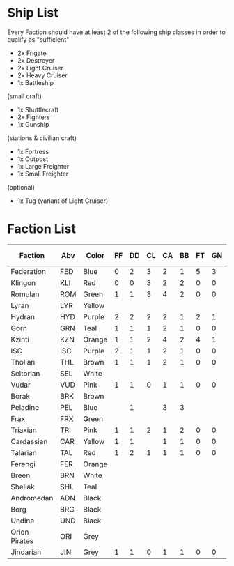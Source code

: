 # Ship List

Every Faction should have at least 2 of the following ship classes in order to qualify as "sufficient"
- 2x Frigate
- 2x Destroyer
- 2x Light Cruiser
- 2x Heavy Cruiser
- 1x Battleship

(small craft)
- 1x Shuttlecraft
- 2x Fighters
- 1x Gunship

(stations & civilian craft)
- 1x Fortress
- 1x Outpost
- 1x Large Freighter
- 1x Small Freighter

(optional)
- 1x Tug (variant of Light Cruiser)

# Faction List

| Faction          | Abv | Color      | FF  | DD  | CL  | CA  | BB  | FT  | GN  | FA-S  | FA-L  | Fortress  | Outpost |
|------------------|-----|------------|-----|-----|-----|-----|-----|-----|-----|-------|-------|-----------|---------|
| Federation       | FED | Blue       |  0  |  2  |  3  |  2  |  1  |  5  |  3  |       |       |           |         |
| Klingon          | KLI | Red        |  0  |  0  |  3  |  2  |  2  |  0  |  0  |       |       |           |         |
| Romulan          | ROM | Green      |  1  |  1  |  3  |  4  |  2  |  0  |  0  |       |       |           |         |
| Lyran            | LYR | Yellow     |     |     |     |     |     |     |     |       |       |           |         |
| Hydran           | HYD | Purple     |  2  |  2  |  2  |  2  |  1  |  2  |  1  |       |       |           |         |
| Gorn             | GRN | Teal       |  1  |  1  |  1  |  2  |  1  |  0  |  0  |       |       |           |         |
| Kzinti           | KZN | Orange     |  1  |  1  |  2  |  4  |  2  |  4  |  1  |       |       |           |         |
| ISC              | ISC | Purple     |  2  |  1  |  1  |  2  |  1  |  0  |  0  |       |       |           |         |
| Tholian          | THL | Brown      |  1  |  1  |  1  |  2  |  1  |  0  |  0  |       |       |           |         |
| Seltorian        | SEL | White      |     |     |     |     |     |     |     |       |       |           |         |
| Vudar            | VUD | Pink       |  1  |  1  |  0  |  1  |  1  |  0  |  0  |       |       |           |         |
| Borak            | BRK | Brown      |     |     |     |     |     |     |     |       |       |           |         |
| Peladine         | PEL | Blue       |     |  1  |     |  3  |  3  |     |     |       |       |           |         |
| Frax             | FRX | Green      |     |     |     |     |     |     |     |       |       |           |         |
| Triaxian         | TRI | Pink       |  1  |  1  |  2  |  1  |  2  |  0  |  0  |       |       |           |         |
| Cardassian       | CAR | Yellow     |  1  |  1  |     |  1  |  1  |  0  |  0  |       |       |           |         |
| Talarian         | TAL | Red        |  1  |  2  |  1  |  1  |  1  |  0  |  0  |       |       |           |         |
| Ferengi          | FER | Orange     |     |     |     |     |     |     |     |       |       |           |         |
| Breen            | BRN | White      |     |     |     |     |     |     |     |       |       |           |         |
| Sheliak          | SHL | Teal       |     |     |     |     |     |     |     |       |       |           |         |
| Andromedan       | ADN | Black      |     |     |     |     |     |     |     |       |       |           |         |
| Borg             | BRG | Black      |     |     |     |     |     |     |     |       |       |           |         |
| Undine           | UND | Black      |     |     |     |     |     |     |     |       |       |           |         |
| Orion Pirates    | ORI | Grey       |     |     |     |     |     |     |     |       |       |           |         |
| Jindarian        | JIN | Grey       |  1  |  1  |  0  |  1  |  1  |  0  |  0  |       |       |           |         |
